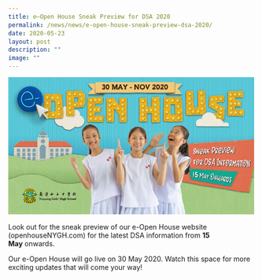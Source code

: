 ```yaml
---
title: e–Open House Sneak Preview for DSA 2020
permalink: /news/news/e-open-house-sneak-preview-dsa-2020/
date: 2020-05-23
layout: post
description: ""
image: ""
---
```

<img style="width:500px" src="/images/webbanner2020.png">
<br>


Look out for the sneak preview of our e-Open House website (openhouseNYGH.com) for the latest DSA information from&nbsp;**15 May**&nbsp;onwards.

Our e-Open House will go live on 30 May 2020. Watch this space for more exciting updates that will come your way!